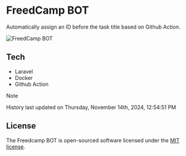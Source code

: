 # FreedCamp BOT

Automatically assign an ID before the task title based on Github Action.

![FreedCamp BOT](https://repository-images.githubusercontent.com/737932867/7d34798b-2680-471c-b089-a78a718d3d6a)

## Tech

- Laravel
- Docker
- Github Action

> [!NOTE]  
> History last updated on Thursday, November 14th, 2024, 12:54:51 PM

## License

The Freedcamp BOT is open-sourced software licensed under the [MIT license](https://opensource.org/licenses/MIT).
